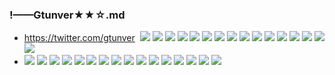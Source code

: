 ### !——Gtunver★★☆.md
- https://twitter.com/gtunver
![]()
![](https://pbs.twimg.com/media/EFxTjbmUEAALiRw?format=jpg&name=4096x4096)
![](https://pbs.twimg.com/media/ED1NMxyUUAA6erF?format=jpg&name=4096x4096)
![](https://pbs.twimg.com/media/ED1J5VdVUAAn7Ql?format=jpg&name=4096x4096)
![](https://pbs.twimg.com/media/ECUU0RSVAAYg5-x?format=jpg&name=4096x4096)
![](https://pbs.twimg.com/media/D-THD3_UcAAvsIX?format=jpg&name=4096x4096)
![](https://pbs.twimg.com/media/D-THJbcUwAA98b5?format=jpg&name=4096x4096)
![](https://pbs.twimg.com/media/D-QmWJKVUAEMLoF?format=jpg&name=4096x4096)
![](https://pbs.twimg.com/media/D-EKTpmVAAEj1D0?format=jpg&name=4096x4096)
![](https://pbs.twimg.com/media/D5-HZvRVUAA4WHz?format=jpg&name=4096x4096)
![](https://pbs.twimg.com/media/D58e5SmUYAEMTxN?format=jpg&name=4096x4096)
![](https://pbs.twimg.com/media/D4wP4g4UIAAlGx2?format=jpg&name=4096x4096)
![](https://pbs.twimg.com/media/D24dVK8VAAEkhCw?format=jpg&name=4096x4096)
![](https://pbs.twimg.com/media/D2fO_aOU8AAYlMX?format=jpg&name=4096x4096)
![](https://pbs.twimg.com/media/D2fPBGhUgAAidhY?format=jpg&name=4096x4096)
![](https://pbs.twimg.com/media/DyTrSJhUcAA-z8p?format=jpg&name=4096x4096)
![](https://pbs.twimg.com/media/DvQSZC1VAAASFeV?format=jpg&name=4096x4096)
- ![](https://pbs.twimg.com/media/DvQSZC1VAAASFeV?format=jpg&name=4096x4096)
![](https://pbs.twimg.com/media/DshJed6U4AAwcFW?format=jpg&name=4096x4096)
![](https://pbs.twimg.com/media/DoahMw0U8AEGYDO?format=jpg&name=4096x4096)
![](https://pbs.twimg.com/media/DjFO17-UwAESVoj?format=jpg&name=4096x4096)
![](https://pbs.twimg.com/media/DTUS-ieU8AA4VYa?format=jpg&name=4096x4096)
![](https://pbs.twimg.com/media/DMpefYQU8AALROR?format=jpg&name=4096x4096)
![](https://pbs.twimg.com/media/DJpi2EiUQAACv_7?format=jpg&name=4096x4096)
![](https://pbs.twimg.com/media/C_i7GQGUAAIGKok?format=jpg&name=4096x4096)
![](https://pbs.twimg.com/media/C8-PfwkVoAAce_T?format=jpg&name=4096x4096)
![](https://pbs.twimg.com/media/C6JpexrVAAIATMY?format=jpg&name=4096x4096)
![](https://pbs.twimg.com/media/C4wp7fxUYAEELTq?format=jpg&name=4096x4096)
![](https://pbs.twimg.com/media/C4neiMcUMAE_hlC?format=jpg&name=4096x4096)
![](https://pbs.twimg.com/media/C1-MjjLUUAEKVa5?format=jpg&name=4096x4096)
![](https://pbs.twimg.com/media/Cp_LR1vUEAAmvsb?format=jpg&name=4096x4096)
![](https://pbs.twimg.com/media/ChAuKDLUgAAbUt8?format=jpg&name=4096x4096)
![](https://pbs.twimg.com/media/CYgiLznVAAEl3jI?format=jpg&name=4096x4096)
